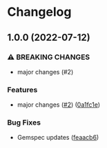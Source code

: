# Changelog

## 1.0.0 (2022-07-12)


### ⚠ BREAKING CHANGES

* major changes (#2)

### Features

* major changes ([#2](https://github.com/flant/website-core/issues/2)) ([0a1fc1e](https://github.com/flant/website-core/commit/0a1fc1ed78ad86bd7fea041c6807a0241cdbe400))


### Bug Fixes

* Gemspec updates ([feaacb6](https://github.com/flant/website-core/commit/feaacb612bf8c344030516e081e189ded3034bde))
